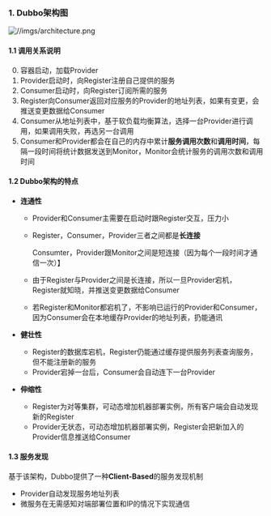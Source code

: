 ### **1. Dubbo架构图**

![//imgs/architecture.png](https://dubbo.apache.org/imgs/architecture.png)

#### 1.1 调用关系说明

0. 容器启动，加载Provider
1. Provider启动时，向Register注册自己提供的服务
2. Consumer启动时，向Register订阅所需的服务
3. Register向Consumer返回对应服务的Provider的地址列表，如果有变更，会推送变更数据给Consumer
4. Consumer从地址列表中，基于软负载均衡算法，选择一台Provider进行调用，如果调用失败，再选另一台调用
5. Consumer和Provider都会在自己的内存中累计**服务调用次数**和**调用时间**，每隔一段时间将统计数据发送到Monitor，Monitor会统计服务的调用次数和调用时间

#### 1.2 Dubbo架构的特点

* **连通性**

  * Provider和Consumer主需要在启动时跟Register交互，压力小

  * Register，Consumer，Provider三者之间都是**长连接**

    Consumter，Provider跟Monitor之间是短连接（因为每个一段时间才通信一次）】

  * 由于Register与Provider之间是长连接，所以一旦Provider宕机，Register就知晓，并推送变更数据给Consumer

  * 若Register和Monitor都宕机了，不影响已运行的Provider和Consumer，因为Consumer会在本地缓存Provider的地址列表，扔能通讯

* **健壮性**

  * Register的数据库宕机，Register仍能通过缓存提供服务列表查询服务，但不能注册新的服务
  * Provider宕掉一台后，Consumer会自动连下一台Provider

* **伸缩性**

  * Register为对等集群，可动态增加机器部署实例，所有客户端会自动发现新的Register
  * Provider无状态，可动态增加机器部署实例，Register会把新加入的Provider信息推送给Consumer

#### 1.3 服务发现

基于该架构，Dubbo提供了一种**Client-Based**的服务发现机制

* Provider自动发现服务地址列表
* 微服务在无需感知对端部署位置和IP的情况下实现通信







